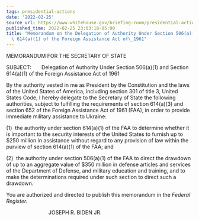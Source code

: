 ```yaml
---
tags: presidential-actions
date: '2022-02-25'
source_url: https://www.whitehouse.gov/briefing-room/presidential-actions/2022/02/25/memorandum-on-the-delegation-of-authority-under-section-506a1-and-section-614a1-of-the-foreign-assistance-act-of-1961/
published_time: 2022-02-25 23:03:18-05:00
title: "Memorandum on the Delegation of Authority Under Section 506(a)(1) and Section\
  \ 614(a)(1) of the Foreign Assistance Act of\_1961"
---
```

 
MEMORANDUM FOR THE SECRETARY OF STATE

SUBJECT:       Delegation of Authority Under Section 506(a)(1) and
Section 614(a)(1) of the Foreign Assistance Act of 1961

By the authority vested in me as President by the Constitution and the
laws of the United States of America, including section 301 of title 3,
United States Code, I hereby delegate to the Secretary of State the
following authorities, subject to fulfilling the requirements of section
614(a)(3) and section 652 of the Foreign Assistance Act of 1961 (FAA),
in order to provide immediate military assistance to Ukraine:

\(1\)  the authority under section 614(a)(1) of the FAA to determine
whether it is important to the security interests of the United States
to furnish up to $250 million in assistance without regard to any
provision of law within the purview of section 614(a)(1) of the FAA; and

\(2\)  the authority under section 506(a)(1) of the FAA to direct the
drawdown of up to an aggregate value of $350 million in defense articles
and services of the Department of Defense, and military education and
training, and to make the determinations required under such section to
direct such a drawdown.   

You are authorized and directed to publish this memorandum in the
*Federal Register.*

                             JOSEPH R. BIDEN JR.
